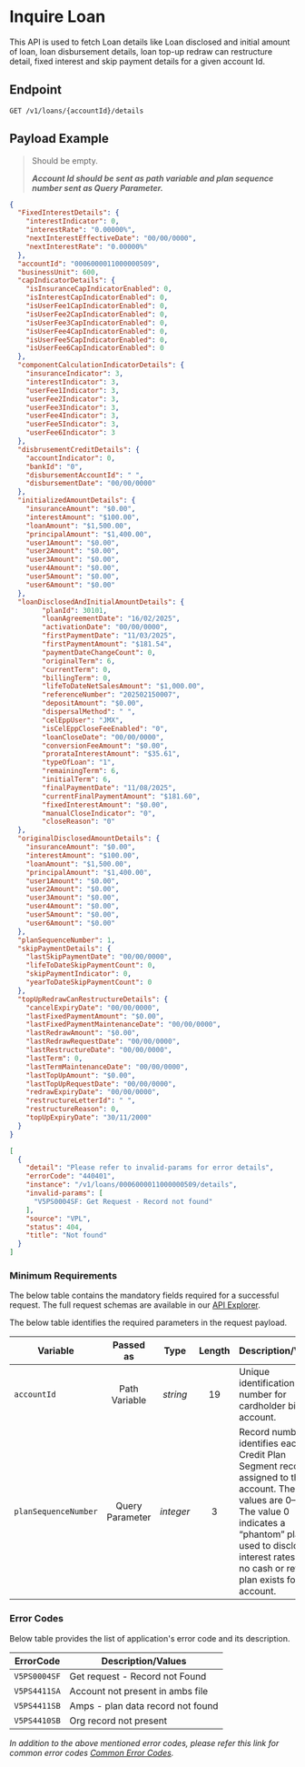 # Inquire Loan

This API is used to fetch Loan details like Loan disclosed and initial amount of loan, loan disbursement details, loan top-up redraw can restructure detail, fixed interest and skip payment details for a given account Id.

## Endpoint

`GET /v1/loans/{accountId}/details`

## Payload Example

<!--
type: tab
titles: Request, Response, Error
-->

>Should be empty.
>
>***Account Id should be sent as path variable and plan sequence number sent as Query Parameter.***

<!--
type: tab
-->

```json
{
  "FixedInterestDetails": {
    "interestIndicator": 0,
    "interestRate": "0.00000%",
    "nextInterestEffectiveDate": "00/00/0000",
    "nextInterestRate": "0.00000%"
  },
  "accountId": "0006000011000000509",
  "businessUnit": 600,
  "capIndicatorDetails": {
    "isInsuranceCapIndicatorEnabled": 0,
    "isInterestCapIndicatorEnabled": 0,
    "isUserFee1CapIndicatorEnabled": 0,
    "isUserFee2CapIndicatorEnabled": 0,
    "isUserFee3CapIndicatorEnabled": 0,
    "isUserFee4CapIndicatorEnabled": 0,
    "isUserFee5CapIndicatorEnabled": 0,
    "isUserFee6CapIndicatorEnabled": 0
  },
  "componentCalculationIndicatorDetails": {
    "insuranceIndicator": 3,
    "interestIndicator": 3,
    "userFee1Indicator": 3,
    "userFee2Indicator": 3,
    "userFee3Indicator": 3,
    "userFee4Indicator": 3,
    "userFee5Indicator": 3,
    "userFee6Indicator": 3
  },
  "disbrusementCreditDetails": {
    "accountIndicator": 0,
    "bankId": "0",
    "disbursementAccountId": " ",
    "disbursementDate": "00/00/0000"
  },
  "initializedAmountDetails": {
    "insuranceAmount": "$0.00",
    "interestAmount": "$100.00",
    "loanAmount": "$1,500.00",
    "principalAmount": "$1,400.00",
    "user1Amount": "$0.00",
    "user2Amount": "$0.00",
    "user3Amount": "$0.00",
    "user4Amount": "$0.00",
    "user5Amount": "$0.00",
    "user6Amount": "$0.00"
  },
  "loanDisclosedAndInitialAmountDetails": {
        "planId": 30101,
        "loanAgreementDate": "16/02/2025",
        "activationDate": "00/00/0000",
        "firstPaymentDate": "11/03/2025",
        "firstPaymentAmount": "$181.54",
        "paymentDateChangeCount": 0,
        "originalTerm": 6,
        "currentTerm": 0,
        "billingTerm": 0,
        "lifeToDateNetSalesAmount": "$1,000.00",
        "referenceNumber": "202502150007",
        "depositAmount": "$0.00",
        "dispersalMethod": " ",
        "celEppUser": "JMX",
        "isCelEppCloseFeeEnabled": "0",
        "loanCloseDate": "00/00/0000",
        "conversionFeeAmount": "$0.00",
        "prorataInterestAmount": "$35.61",
        "typeOfLoan": "1",
        "remainingTerm": 6,
        "initialTerm": 6,
        "finalPaymentDate": "11/08/2025",
        "currentFinalPaymentAmount": "$181.60",
        "fixedInterestAmount": "$0.00",
        "manualCloseIndicator": "0",
        "closeReason": "0"
  },
  "originalDisclosedAmountDetails": {
    "insuranceAmount": "$0.00",
    "interestAmount": "$100.00",
    "loanAmount": "$1,500.00",
    "principalAmount": "$1,400.00",
    "user1Amount": "$0.00",
    "user2Amount": "$0.00",
    "user3Amount": "$0.00",
    "user4Amount": "$0.00",
    "user5Amount": "$0.00",
    "user6Amount": "$0.00"
  },
  "planSequenceNumber": 1,
  "skipPaymentDetails": {
    "lastSkipPaymentDate": "00/00/0000",
    "lifeToDateSkipPaymentCount": 0,
    "skipPaymentIndicator": 0,
    "yearToDateSkipPaymentCount": 0
  },
  "topUpRedrawCanRestructureDetails": {
    "cancelExpiryDate": "00/00/0000",
    "lastFixedPaymentAmount": "$0.00",
    "lastFixedPaymentMaintenanceDate": "00/00/0000",
    "lastRedrawAmount": "$0.00",
    "lastRedrawRequestDate": "00/00/0000",
    "lastRestructureDate": "00/00/0000",
    "lastTerm": 0,
    "lastTermMaintenanceDate": "00/00/0000",
    "lastTopUpAmount": "$0.00",
    "lastTopUpRequestDate": "00/00/0000",
    "redrawExpiryDate": "00/00/0000",
    "restructureLetterId": " ",
    "restructureReason": 0,
    "topUpExpiryDate": "30/11/2000"
  }
}
```

<!--
type: tab
-->

```json
[
  {
    "detail": "Please refer to invalid-params for error details",
    "errorCode": "440401",
    "instance": "/v1/loans/0006000011000000509/details",
    "invalid-params": [
      "V5PS0004SF: Get Request - Record not found"
    ],
    "source": "VPL",
    "status": 404,
    "title": "Not found"
  }
]

```

<!-- type: tab-end -->

### Minimum Requirements

The below table contains the mandatory fields required for a successful request. The full request schemas are available in our [API Explorer](../api/?type=get&path=/v1/loans/{accountId}/details).

The below table identifies the required parameters in the request payload.

| Variable | Passed as | Type | Length | Description/Values |
| -------- | :-------: | :--: | :------------: | ------------------ |
| `accountId` | Path Variable | *string* | 19 | Unique identification number for cardholder billing account.|
| `planSequenceNumber` | Query Parameter | *integer*| 3 | Record number that identifies each Credit Plan Segment record assigned to the account. The values are 0–999. The value 0 indicates a “phantom” plan used to disclose interest rates when no cash or retail plan exists for an account.|

### Error Codes

Below table provides the list of application's error code and its description.

| ErrorCode |  Description/Values |
| --------  | ------------------ |
| `V5PS0004SF` | Get request - Record not Found |  
| `V5PS4411SA` | Account not present in ambs file |  
| `V5PS4411SB` | Amps - plan data record not found |
| `V5PS4410SB` | Org record not present |

*In addition to the above mentioned error codes, please refer this link for common error codes [Common Error Codes](?path=docs/Common_Error_Code.md).*
